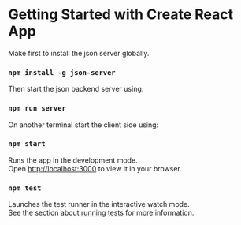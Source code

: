 # Getting Started with Create React App

Make first to install the json server globally.
### `npm install -g json-server`
Then start the json backend server using:
### `npm run server`

On another terminal start the client side using:
### `npm start`
Runs the app in the development mode.\
Open [http://localhost:3000](http://localhost:3000) to view it in your browser.

### `npm test`

Launches the test runner in the interactive watch mode.\
See the section about [running tests](https://facebook.github.io/create-react-app/docs/running-tests) for more information.

